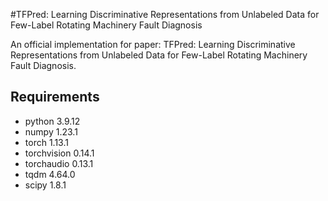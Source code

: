 #TFPred: Learning Discriminative Representations from Unlabeled Data for Few-Label Rotating Machinery Fault Diagnosis

An official implementation for paper: TFPred: Learning Discriminative Representations from Unlabeled Data for Few-Label Rotating Machinery Fault Diagnosis.

## Requirements
- python 3.9.12
- numpy 1.23.1
- torch 1.13.1
- torchvision 0.14.1
- torchaudio 0.13.1
- tqdm 4.64.0
- scipy 1.8.1
